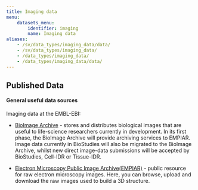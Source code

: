 ```yaml
---
title: Imaging data
menu:
    datasets_menu:
        identifier: imaging
        name: Imaging data
aliases:
    - /sv/data_types/imaging_data/data/
    - /sv/data_types/imaging_data/
    - /data_types/imaging_data/
    - /data_types/imaging_data/data/
---
```

## Published Data

#### General useful data sources

Imaging data at the EMBL-EBI:

* [BioImage Archive](https://www.ebi.ac.uk/bioimage-archive/) -  stores and distributes biological images that are useful to life-science researchers currently in development. In its first phase, the BioImage Archive will provide archiving services to EMPIAR. Image data currently in BioStudies will also be migrated to the BioImage Archive, whilst new direct image-data submissions will be accepted by BioStudies, Cell-IDR or Tissue-IDR.

* [Electron Microscopy Public Image Archive(EMPIAR)](https://www.ebi.ac.uk/pdbe/emdb/empiar/) - public resource for raw electron microscopy images. Here, you can browse, upload and download the raw images used to build a 3D structure.
